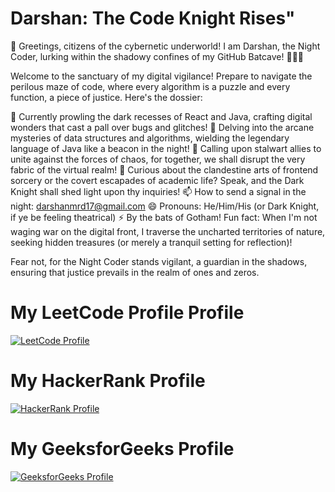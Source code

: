 
# Darshan: The Code Knight Rises"
🦇 Greetings, citizens of the cybernetic underworld! I am Darshan, the Night Coder, lurking within the shadowy confines of my GitHub Batcave! 👨‍💻✨

Welcome to the sanctuary of my digital vigilance! Prepare to navigate the perilous maze of code, where every algorithm is a puzzle and every function, a piece of justice. Here's the dossier:

🔭 Currently prowling the dark recesses of React and Java, crafting digital wonders that cast a pall over bugs and glitches!
🌱 Delving into the arcane mysteries of data structures and algorithms, wielding the legendary language of Java like a beacon in the night!
👯 Calling upon stalwart allies to unite against the forces of chaos, for together, we shall disrupt the very fabric of the virtual realm!
💬 Curious about the clandestine arts of frontend sorcery or the covert escapades of academic life? Speak, and the Dark Knight shall shed light upon thy inquiries!
📫 How to send a signal in the night: darshanmrd17@gmail.com
😄 Pronouns: He/Him/His (or Dark Knight, if ye be feeling theatrical)
⚡ By the bats of Gotham! Fun fact: When I'm not waging war on the digital front, I traverse the uncharted territories of nature, seeking hidden treasures (or merely a tranquil setting for reflection)!

Fear not, for the Night Coder stands vigilant, a guardian in the shadows, ensuring that justice prevails in the realm of ones and zeros.

# My LeetCode Profile Profile

[![LeetCode Profile](https://img.shields.io/badge/LeetCode-DARSHANm17-blue?style=flat&logo=leetcode)](https://leetcode.com/DARSHANm17/)
# My HackerRank Profile

[![HackerRank Profile](https://img.shields.io/badge/HackerRank-darshanmrd17-brightgreen?style=flat&logo=hackerrank)](https://www.hackerrank.com/darshanmrd17)

# My GeeksforGeeks Profile

[![GeeksforGeeks Profile](https://img.shields.io/badge/GeeksforGeeks-darshan9jjj-orange?style=flat&logo=geeksforgeeks)](https://auth.geeksforgeeks.org/user/darshan9jjj/profile)

